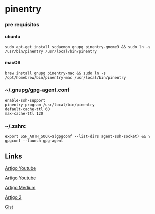 # pinentry


### pre requisitos

#### ubuntu

    sudo apt-get install scdaemon gnupg pinentry-gnome3 && sudo ln -s /usr/bin/pinentry /usr/local/bin/pinentry

#### macOS

    brew install gnupg pinentry-mac && sudo ln -s /opt/homebrew/bin/pinentry-mac /usr/local/bin/pinentry

### ~/.gnupg/gpg-agent.conf

    enable-ssh-support
    pinentry-program /usr/local/bin/pinentry
    default-cache-ttl 60
    max-cache-ttl 120

### ~/.zshrc

    export SSH_AUTH_SOCK=$(gpgconf --list-dirs agent-ssh-socket) && \
    gpgconf --launch gpg-agent

## Links

[Artigo Youtube](https://www.youtube.com/watch?v=4298jmhR0cs)

[Artigo Youtube](https://www.youtube.com/watch?v=zR24uTzWDaQ)

[Artigo Medium](https://swjm.blog/the-complete-guide-to-ssh-with-fido2-security-keys-841063a04252)

[Artigo 2](https://opensource.com/article/19/4/gpg-subkeys-ssh)

[Gist](https://gist.github.com/caiodelgadonew/0c1c87244735aa16579e0b778c9724d6)